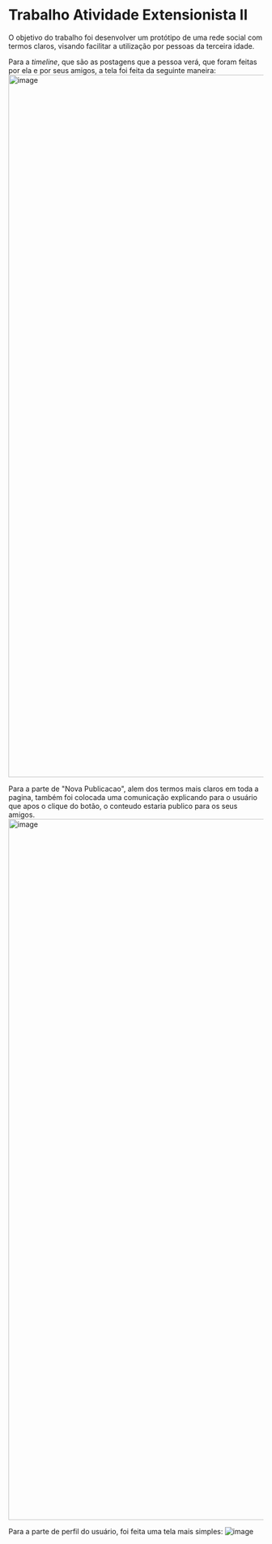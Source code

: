 # Trabalho Atividade Extensionista II

O objetivo do trabalho foi desenvolver um protótipo de uma rede social com termos claros, visando facilitar a utilização por pessoas da terceira idade.

Para a _timeline_, que são as postagens que a pessoa verá, que foram feitas por ela e por seus amigos, a tela foi feita da seguinte maneira: 
<img width="1384" alt="image" src="https://github.com/helodahlke/ads-trabalho-final/assets/47757553/de5b25ca-aa96-46b4-bb24-2778207c08fb">


Para a parte de "Nova Publicacao", alem dos termos mais claros em toda a pagina, também foi colocada uma comunicação explicando para o usuário que apos o clique do botão, o conteudo estaria publico para os seus amigos. 
<img width="1381" alt="image" src="https://github.com/helodahlke/ads-trabalho-final/assets/47757553/5bb7c3e8-b93a-4551-95b0-d551fe0b0189">

Para a parte de perfil do usuário, foi feita uma tela mais simples: 
![image](https://github.com/helodahlke/ads-trabalho-final/assets/47757553/26287d09-19a0-427b-a0f1-2954bcc1eb1a)

